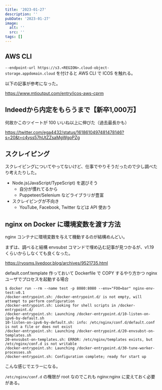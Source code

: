 ```yaml
---
title: '2023-01-27'
description: ''
pubDate: '2023-01-27'
image:
  alt: ''
  src: ''
tags: []
---
```


## AWS CLI

`--endpoint-url https://s3.<REGION>.cloud-object-storage.appdomain.cloud` を付けると AWS CLI で ICOS を触れる。

以下の記事が参考になった。

https://www.mtioutput.com/entry/icos-aws-cprm

## Indeedから内定をもらうまで【新卒1,000万】

何故かこのツイートが 100 いいね以上に伸びた（過去最長かも）

https://twitter.com/ega4432/status/1618610497481478146?s=20&t=c4yss57hUtZZsaMgWgoPZg

## スクレイピング

スクレイピングについてやってないけど、仕事でやりそうだったので少し調べたり考えたりした。

- Node.js(JavaScript/TypeScript) を選びそう
  - 自分が慣れてるから
  - Puppeteer/Selenium などライブラリが豊富
- スクレイピングが不向き
  - YouTube, Facebook, Twitter などは API 使おう

## nginx on Docker に環境変数を渡す方法

nginx コンテナに環境変数を与えて機動するのが結構めんどい。

まずは、調べると結構 envsubst コマンドで埋め込む記事が見つかるが、v1.19 くらいからしなくても良くなった。

https://ryosms.livedoor.blog/archives/9521735.html

default.conf.template 作っておいて Dockerfile で COPY するやり方かつ nginx ユーザでプロセスを起動する場合

```shell
$ docker run --rm --name test -p 8080:8080 --env="FOO=bar" nginx-env-test:v0.1
/docker-entrypoint.sh: /docker-entrypoint.d/ is not empty, will attempt to perform configuration
/docker-entrypoint.sh: Looking for shell scripts in /docker-entrypoint.d/
/docker-entrypoint.sh: Launching /docker-entrypoint.d/10-listen-on-ipv6-by-default.sh
10-listen-on-ipv6-by-default.sh: info: /etc/nginx/conf.d/default.conf is not a file or does not exist
/docker-entrypoint.sh: Launching /docker-entrypoint.d/20-envsubst-on-templates.sh
20-envsubst-on-templates.sh: ERROR: /etc/nginx/templates exists, but /etc/nginx/conf.d is not writable
/docker-entrypoint.sh: Launching /docker-entrypoint.d/30-tune-worker-processes.sh
/docker-entrypoint.sh: Configuration complete; ready for start up
```

こんな感じでエラーになる。

`/etc/nginx/conf.d` の権限が root なのでこれも nginx:nginx に変えておく必要がある。
